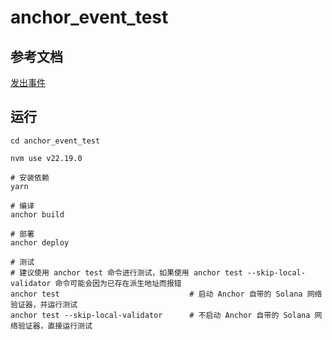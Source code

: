 # anchor_event_test
## 参考文档
[发出事件](https://learnblockchain.cn/docs/anchor/features/events)

## 运行
```shell
cd anchor_event_test

nvm use v22.19.0

# 安装依赖
yarn

# 编译
anchor build

# 部署
anchor deploy

# 测试
# 建议使用 anchor test 命令进行测试，如果使用 anchor test --skip-local-validator 命令可能会因为已存在派生地址而报错
anchor test                             # 启动 Anchor 自带的 Solana 网络验证器，并运行测试
anchor test --skip-local-validator      # 不启动 Anchor 自带的 Solana 网络验证器，直接运行测试      
```